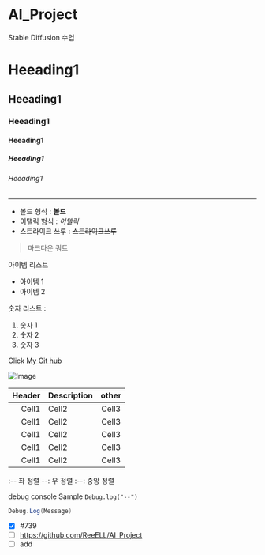 # AI_Project
Stable Diffusion 수업

# Heeading1
## Heeading1
### Heeading1
#### Heeading1
##### Heeading1
###### Heeading1

<!-- Line -->

---

<!-- Text attributes -->

+ 볼드 형식 : **볼드**
+ 이탤릭 형식 : *이텔릭*
+ 스트라이크 쓰루 : ~~스트라이크쓰루~~

<!-- Quote -->
> 마크다운 쿼트

<!-- Bullet List -->
아이템 리스트
* 아이템 1
* 아이템 2

<!-- 프리뷰 보는법 Ctrl + Shift + p를 눌러주세요! show side preview 입력>


<!-- Numbered List -->
숫자 리스트 :
1. 숫자 1
2. 숫자 2
3. 숫자 3

<!--Link-->
Click [My Git hub ](https://github.com/ReeELL/AI_Project)

<!-- Image -->
![Image](https://i.pinimg.com/236x/0f/4d/a2/0f4da24d85922e54e624c8ab12324cba.jpg)

<!--Table-->

|Header|Description|other|
|--:|:--|:--:|
|Cell1|Cell2|Cell3|
|Cell1|Cell2|Cell3|
|Cell1|Cell2|Cell3|
|Cell1|Cell2|Cell3|
|Cell1|Cell2|Cell3|



:-- 좌 정렬
--: 우 정렬
:--: 중앙 정렬

<!-- Code -->

debug console Sample `Debug.log("--")`

```C#
Debug.Log(Message)
```

<!-- ToDoList -->
-[x] #739
-[ ] https://github.com/ReeELL/AI_Project
-[ ] add